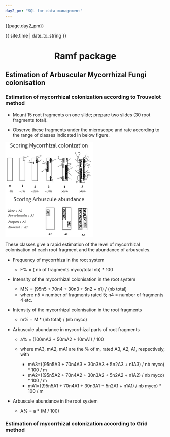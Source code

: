 ```yaml
---
day2_pm: "SQL for data management"
---
```


{{page.day2_pm}}

{{ site.time | date_to_string }}

<center><h1>Ramf package</h1></center>

<h2>Estimation of Arbuscular Mycorrhizal Fungi colonisation</h2> 

<h3>Estimation of mycorrhizal colonization according to Trouvelot method</h3>

- Mount 15 root fragments on one slide; prepare two slides (30 root fragments total).

- Observe these fragments under the microscope and rate according to the range of classes indicated in below figure.

<img align = "center" src = "Ramf.png" height = "300">

These classes give a rapid estimation of the level of mycorrhizal colonisation of each root fragment and the abundance of arbuscules.

- Frequency of mycorrhiza in the root system

  - F% = ( nb of fragments myco/total nb) * 100

- Intensity of the mycorrhizal colonisation in the root system

  - M% = (95n5 + 70n4 + 30n3 + 5n2 + n1) / (nb total)
  - where n5 = number of fragments rated 5; n4 = number of fragments 4 etc.

- Intensity of the mycorrhizal colonisation in the root fragments

  - m% = M * (nb total) / (nb myco)

- Arbuscule abundance in mycorrhizal parts of root fragments

  - a% = (100mA3 + 50mA2 + 10mA1) / 100

  - where mA3, mA2, mA1 are the % of m, rated A3, A2, A1, respectively, with 
    - mA3=((95n5A3 + 70n4A3 + 30n3A3 + 5n2A3 + n1A3) / nb myco) \* 100 / m
    - mA2=((95n5A2 + 70n4A2 + 30n3A2 + 5n2A2 + n1A2) / nb myco) \* 100 / m
    - mA1=((95n5A1 + 70n4A1 + 30n3A1 + 5n2A1 + n1A1) / nb myco) \* 100 / m

- Arbuscule abundance in the root system

  - A% = a * (M / 100)


<h3>Estimation of mycorrhizal colonization according to Grid method</h3>

